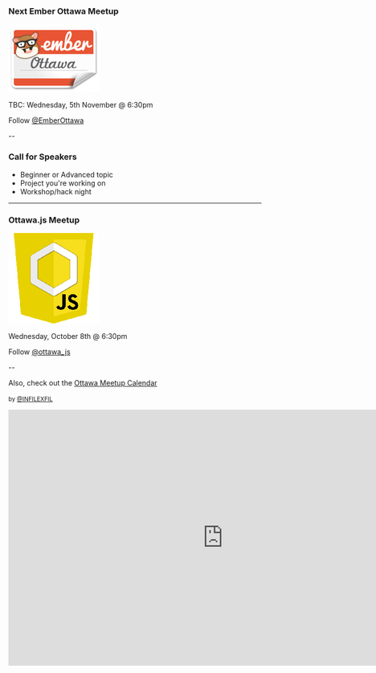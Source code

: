 ### Next Ember Ottawa Meetup

[![Ember.js Ottawa logo](img/ember-ottawa.jpeg)](http://www.meetup.com/Ember-js-Ottawa/)

TBC: Wednesday, 5th November @ 6:30pm

Follow [@EmberOttawa](http://www.twitter.com/EmberOttawa)

--

### Call for Speakers

- Beginner or Advanced topic
- Project you're working on
- Workshop/hack night

---

### Ottawa.js Meetup

[![Ottawa.js logo](img/ottawa-js-logo.jpeg)](http://www.meetup.com/Ottawa-JavaScript/)

Wednesday, October 8th @ 6:30pm

Follow [@ottawa_js](http://www.twitter.com/ottawa_js)

--

Also, check out the [Ottawa Meetup Calendar](http://ottawa.infilexfil.com/)

<small>by [@INFILEXFIL](http://www.twitter.com/INFILEXFIL)</small>


<iframe width="854" height="510" src="http://ottawa.infilexfil.com/" frameborder="0" allowfullscreen></iframe>
